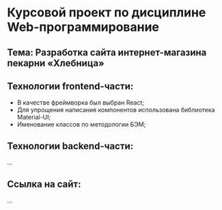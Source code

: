 # Курсовой проект по дисциплине Web-программирование

## Тема: Разработка сайта интернет-магазина пекарни «Хлебница»

## Технологии frontend-части:
* В качестве фреймворка был выбран React;
* Для упрощения написания компонентов использована библиотека Material-UI;
* Именование классов по методологии БЭМ;

## Технологии backend-части:
...

## Ссылка на сайт: 
...
